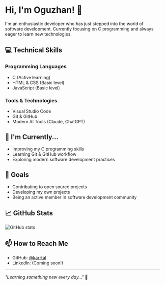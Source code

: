 # Hi, I'm Oguzhan! 👋

I'm an enthusiastic developer who has just stepped into the world of software development. Currently focusing on C programming and always eager to learn new technologies.

## 💻 Technical Skills

### Programming Languages
- C (Active learning)
- HTML & CSS (Basic level)
- JavaScript (Basic level)

### Tools & Technologies
- Visual Studio Code
- Git & GitHub
- Modern AI Tools (Claude, ChatGPT)

## 🌱 I'm Currently...
- Improving my C programming skills
- Learning Git & GitHub workflow
- Exploring modern software development practices

## 🎯 Goals
- Contributing to open source projects
- Developing my own projects
- Being an active member in software development community

## 📈 GitHub Stats
![GitHub stats](https://github-readme-stats.vercel.app/api?username=karrtal&show_icons=true&theme=dark)

## 📫 How to Reach Me
- GitHub: [@karrtal](https://github.com/karrtal)
- LinkedIn: (Coming soon!)

---
*"Learning something new every day..."* 🚀
